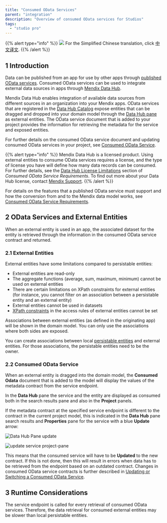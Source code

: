 ```yaml
---
title: "Consumed OData Services"
parent: "integration"
description: "Overview of consumed OData services for Studios"
tags:
  - "studio pro"
---
```


{{% alert type="info" %}}
<img src="attachments/chinese-translation/china.png" style="display: inline-block; margin: 0" /> For the Simplified Chinese translation, click [中文译文](https://cdn.mendix.tencent-cloud.com/documentation/refguide8/consumed-odata-services.pdf).
{{% /alert %}}

## 1 Introduction

Data can be published from an app for use by other apps through [published OData services](published-odata-services). Consumed OData services can be used to integrate external data sources in apps through [Mendix Data Hub](/data-hub/).

Mendix Data Hub enables integration of available data sources from different sources in an organization into your Mendix apps.  OData services that are registered in the [Data Hub Catalog](/data-hub/data-hub-catalog/) expose entities that can be dragged and dropped into your domain model through the [Data Hub pane](data-hub-pane) as external entities. The OData service document that is added to your project provides the information for retrieving the metadata for the service and exposed entities.

For further details on the consumed OData service document and updating consumed OData services in your project, see [Consumed OData Service](consumed-odata-service).

{{% alert type="info" %}}
Mendix Data Hub is a licensed product. Using external entities to consume OData services requires a license, and the type of license you have will define how many data records can be consumed.  For further details, see the [Data Hub License Limitations](consumed-odata-service-requirements#license-limitations) section of *Consumed OData Service Requirements*. To find out more about your Data Hub license, contact [Mendix Support](https://support.mendix.com).
{{% /alert %}}

For details on the features that a published OData service must support and how the conversion from and to the Mendix data model works, see [Consumed OData Service Requirements](consumed-odata-service-requirements).

## 2 OData Services and External Entities

When an external entity is used in an app, the associated dataset for the entity is retrieved through the information in the consumed OData service contract and returned.

### 2.1 External Entities

External entities have some limitations compared to persistable entities:

* External entities are read-only
* The aggregate functions (average, sum, maximum, minimum) cannot be used on external entities
* There are certain limitations on XPath constraints for external entities (for instance, you cannot filter on an association between a persistable entity and an external entity)
* External entities cannot be used in datasets
* [XPath constraints](/refguide8/xpath-constraints) in the access rules of external entities cannot be set

Associations between external entities (as defined in the originating app) will be shown in the domain model. You can only use the associations where both sides are exposed.

You can create associations between local [persistable entities](persistability#persistable) and external entities. For those associations, the persistable entities need to be the owner.

### 2.2 Consumed OData Service

When an external entity is dragged into the domain model, the  **Consumed Odata** document that is added to the model will display the values of the metadata contract from the service endpoint.

In the **Data Hub** pane the service and the entity are displayed as consumed both in the search results pane and also in the **Project** panels.

If the metadata contract at the specified service endpoint is different to the contract in the current project model, this is indicated in the **Data Hub** pane search results and  **Properties** pane for the service with a blue **Update** arrow:

![Data Hub Pane update](attachments/data-hub-pane/data-hub-pane-update.png)

![update service project-pane](attachments/consumed-odata-service/project-pane-update-available.png)

This means that the consumed service will have to be **Updated** to the new contract. If this is not done, then this will result in errors when data has to be retrieved from the endpoint based on an outdated contract. Changes in consumed OData service contracts is further described in [Updating or Switching a Consumed OData Service](consumed-odata-service#updating).

## 3 Runtime Considerations

The service endpoint is called for every retrieval of consumed OData services. Therefore, the data retrieval for consumed external entities may be slower than local persistable entities.
